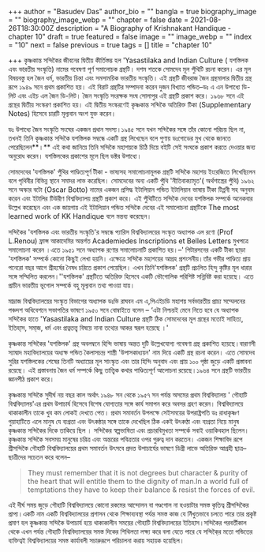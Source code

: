 +++
author = "Basudev Das"
author_bio = ""
bangla = true
biography_image = ""
biography_image_webp = ""
chapter = false
date = 2021-08-26T18:30:00Z
description = "A Biography of Krishnakant Handique - chapter 10"
draft = true
featured = false
image = ""
image_webp = ""
index = "10"
next = false
previous = true
tags = []
title = "chapter 10"

+++
কৃষ্ণকান্ত সন্দিকৈর জীবনের দ্বিতীয় কীর্তিস্তম্ভ হল 'Yasastilaka and Indian Culture ( যশস্তিলক এবং ভারতীয় সংস্কৃতি) নামের গবেষণা পূর্ণ সমালোচক গ্রন্থটি। দশম শতকে সোমদেব মূল পুঁথিটি রচনা করেন। এর মূল বিষয়বস্তু হল জৈন ধর্ম, ভারতীয় চিন্তা এবং সমসাময়িক ভারতীয় সংস্কৃতি। এই গ্রন্থটি জীবরাজ জৈন গ্রন্থমালার দ্বিতীয় গ্রন্থ রূপে ১৯৪৯ সনে প্রথম প্রকাশিত হয়। এই বিরাট গ্রন্থটির সম্পাদনা করেন দুজন বিখ্যাত পন্ডিত–ডঃ এ এন উপাধ্যে ডি-লিট এবং এইচ এল জৈন ডি-লিট। জৈন সংস্কৃতি সংরক্ষক সংঘ সোলাপুর এই গ্রন্থটি প্রকাশ করে। ১৯৬৮ সনে এই গ্রন্থের দ্বিতীয় সংস্করণ প্রকাশিত হয়। এই দ্বিতীয় সংস্করণেই কৃষ্ণকান্ত সন্দিকৈ অতিরিক্ত টিকা (Supplementary Notes) হিসেবে চারটি মূল্যবান অংশ যুক্ত করেন।

ডঃ উপাধ্যে জৈন সংস্কৃতি সংঘের একজন প্রধান সদস্য।১৯৪৫ সনে যখন সন্দিকৈর সঙ্গে তাঁর কোনো পরিচয় ছিল না, তখনই তিনি কৃষ্ণকান্ত সন্দিকৈ যশস্তিলক সম্বন্ধে একটি গ্রন্থ লিখেছেন বলে পুণায় ডঃগোডের মুখ থেকে জানতে পেরেছিলেন**।** এই কথা জানিয়ে তিনি সন্দিকৈ মহাশয়কে চিঠি দিয়ে বইটি সেই সংঘকে প্রকাশ করতে দেওয়ার জন্য অনুরোধ করেন। যশস্তিলকের প্রকাশের মূলে ছিল ডক্টর উপাধ্যে।

সোমদেবের 'যশস্তিলক' পুঁথির পাণ্ডিত্যপূর্ণ টীকা - ভাষ‍্যসহ সমালোচনামূলক গ্রন্থটি সন্দিকৈ মহাশয় ইংরেজিতে লিখেছিলেন বলে পৃথিবীর বিভিন্ন স্থানে সমাদর লাভ করেছিল। সোমদেবের অন্য একটি পুঁথি 'নীতিবাক্যামৃত'( অর্থশাস্ত্রের পুঁথি) ১৯৬২ সনে অস্কার বটো (Oscar Botto) নামের একজন প্রসিদ্ধ ইটালিয়ান পন্ডিত ইটালিয়ান ভাষায় টীকা টিপ্পনী সহ অনুবাদ করেন এবং ইটালির টিউরীণ বিশ্ববিদ্যালয় গ্ৰন্থটি প্রকাশ করে। এই পুঁথিটিতে সন্দিকৈ দেবের যশস্তিলক সম্পর্কে অনেকবার উল্লেখ করেছেন এবং এক জায়গায় এই ইটালিয়ান পন্ডিত সন্দিকৈ দেবের এই সমালোচনা গ্রন্থটিকে The most learned work of KK Handique বলে মন্তব্য করেছেন।

সন্দিকৈর 'যশস্তিলক এবং ভারতীয় সংস্কৃতি'র সম্বন্ধে প‍্যারিস বিশ্ববিদ্যালয়ের সংস্কৃত অধ্যাপক এল রণো (Prof L.Renou) ফ্রান্স আকাদেমির অন্তর্গত Academiedes Inscriptions et Belles Letters মুখপত্রে সমালোচনা করেন ।এতে ১৯৫১ সনে অধ্যাপক রণোর সমালোচনাটি প্রকাশিত হয়।–' পিটারসনের একটি টীকা ছাড়া 'যশস্তিলক' সম্পর্কে কোনো কিছুই লেখা হয়নি। এক্ষেত্রে সন্দিকৈ মহাশয়ের আগ্রহ প্রশংসনীয়।তাঁর গভীর পাণ্ডিত্য প্রায় পনেরো বছর আগে শ্রীহর্ষের নৈষধ চরিতে প্রকাশ পেয়েছিল। এখন তিনি'যশস্তিলক' গ্রন্থটি প্রচলিত হিন্দু কৃষ্টির মূল ধারার সঙ্গে সম্মিলিত করলেন।''যশস্তিলক' গ্রন্থটিতে অতিরিক্ত হিসেবে একটি ভৌগোলিক পরিশিষ্ট সন্নিবিষ্ট করা হয়েছে। এতে প্রাচীন ভারতীয় ভূগোল সম্পর্কে বহু মূল্যবান তথ্য পাওয়া যায়।

মাদ্রাজ বিশ্ববিদ্যালয়ের সংস্কৃত বিভাগের অধ্যাপক ডঃভি রাঘবন এম এ,পিএইচডি মহাশয় সর্বভারতীয় প্রাচ্য সম্মেলনের পঞ্চদশ অধিবেশনে সভাপতির ভাষণে ১৯৫০ সনে বোম্বাইতে বলেন – ‘এটা নিশ্চয়ই মেনে নিতে হবে যে অধ্যাপক সন্দিকৈর হাতে 'Yasastilaka and Indian Culture গ্রন্থটি ঠিক সোমদেবের মূল গ্রন্থের মতোই সাহিত্য, ইতিহা্‌স, সমা্‌জ, ধর্ম এবং প্রত্নতত্ত্ব বিষয়ে নানা তথ্যের আকর স্বরূপ হয়েছে ।'

কৃষ্ণকান্ত সন্দিকৈর 'যশস্তিলক' গ্রন্থ অবলম্বনে হিন্দি ভাষায় অন্তত দুটি উল্লেখযোগ্য গবেষণা গ্রন্থ প্রকাশিত হয়েছে।বারাণসী স‍্যাদ্বাদ মহাবিদ্যালয়ের অধ্যক্ষ পন্ডিত কৈলাসচন্দ্র শাস্ত্রী 'উপাসকাধ‍্যয়ন' নাম দিয়ে একটি গ্রন্থ রচনা করেন। এতে সোমদেব সুরির যশস্তিলকের শেষের তিনটি অধ্যায়ের মূল সাংস্কৃত এবং তার হিন্দি অনুবাদ এবং প্রায় ১০০ পৃষ্ঠা জুড়ে একটি প্রস্তাবনা রয়েছে। এই প্রস্তাবনায় জৈন ধর্ম সম্পর্কে কিছু তাত্ত্বিক কথার পাণ্ডিত্যপূর্ণ আলোচনা রয়েছে।১৯৬৪ সনে গ্রন্থটি ভারতীয় জ্ঞানপীঠ প্রকাশ করে।

কৃষ্ণকান্ত সন্দিকৈ সুদীর্ঘ নয় বছর কাল অর্থাৎ ১৯৪৮ সন থেকে ১৯৫৭ সন পর্যন্ত অসমের প্রথম বিশ্ববিদ্যালয় ' গৌহাটি বিশ্ববিদ্যালয়'এর প্রথম উপাচার্য হিসেবে বিশেষ যোগ্যতার সঙ্গে কার্য সমাপন করে অবসর গ্রহণ করেন। বিশ্ববিদ্যালয়ে থাকাকালীন তাকে খুব কম লোকই দেখতে পেত। প্রথম সমাবর্তন উপলক্ষে সেইসময়ের উপরাষ্ট্রপতি ডঃ রাধাকৃষ্ণণ গুয়াহাটিতে এলে মানুষ যে ব্যগ্রতা এবং উৎকন্ঠার সঙ্গে তাকে দেখেছিল ঠিক একই উৎকণ্ঠা এবং ব‍্যগ্ৰতা নিয়ে মানুষ কৃষ্ণকান্ত সন্দিকৈর দিকে তাকিয়ে ছিল । সন্দিকৈর স্বল্পভাষিতা এবং প্রচারবিমুখতা সম্পর্কে সবাই ওয়াকিবহাল ছিলেন।কৃষ্ণকান্ত সন্দিকৈ সবসময় মানুষের চরিত্র এবং অন্তরের পবিত্রতার ওপর গুরুত্ব দান করতেন। একজন শিক্ষাবিদ রূপে শ্রীসন্দিকৈ গৌহাটি বিশ্ববিদ্যালয়ের প্রথম সমাবর্তন উৎসবে প্রদত্ত উপাচার্যের ভাষণে ডিগ্রী লাভে অতিরিক্ত আগ্রহী ছাত্র–ছাত্রীদের সচেতন করে বলেন–

> They must remember that it is not degrees but character & purity of the heart that will entitle them to the dignity of man.In a world full of temptations they have to keep their balance & resist the forces of evil.

এই দীর্ঘ সময় জুড়ে গৌহাটি বিশ্ববিদ্যালয়ে কোনো রকমের আন্দোলন বা গণ্ডগোল না হওয়াটার সমস্ত কৃতিত্ব শ্রীসন্দিকৈর প্রাপ্য।একটি নাম একটি বিশ্ববিদ্যালয়ের প্রশাসন থেকে শিক্ষাব্যবস্থা পর্যন্ত সমস্ত কাজ যে নিঁখুতভাবে চলতে পারে তার প্রকৃষ্ট প্রমাণ হল কৃ্ষ্ণকান্ত সন্দিকৈ উপাচার্য হয়ে থাকাকালীন সময়ের গৌহাটি বিশ্ববিদ্যালয়ের ইতিহাস।সন্দিকৈর পরবর্তীকাল থেকে এখন পর্যন্ত গৌহাটি বিশ্ববিদ্যালয়ের সমস্ত দিকের শিথিলতা লক্ষ্য করে বলা যেতে পারে যে সন্দিকৈ্র মতো পন্ডিতের ব্যক্তিত্বই বিশ্ববিদ্যালয়ের সমস্ত কার্যাবলী সচারুরূপে পরিচালনা করায় সহায়ক হয়েছিল।